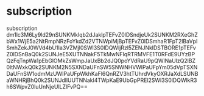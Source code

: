 # subscription
 subscription
dm1lc3M6Ly9ld29nSUNKMklqb2dJaklpTEFvZ0lDSndjeUk2SUNKM2RXeGhZbWx1WjE5a2NtRmpNRzFoYkdZd2VTNWpiMjBpTEFvZ0lDSmhaR1FpT2lBaVpISmhZekJ0WVd4bU1Ia3VZMjl0SWl3S0lDQWljRzl5ZENJNklDSTBORE1pTEFvZ0lDSnBaQ0k2SUNJeE5XUTNNakF5TkMwNFlqRTRMVFE1T0RFdE9UYzBPQzFqTnpWa1pEbGlOMkZsWmpJaUxBb2dJQ0poYVdRaU9pQWlNaUlzQ2lBZ0ltNWxkQ0k2SUNKM2N5SXNDaUFnSW5SNWNHVWlPaUFpYm05dVpTSXNDaUFnSW1odmMzUWlPaUFpWkhKaFl6QnRZV3htTUhrdVkyOXRJaXdLSUNBaWNHRjBhQ0k2SUNJdllUUTNNakl4TWpKaE9UbGpPREl2SWl3S0lDQWlkR3h6SWpvZ0luUnNjeUlLZlFvPQ==
